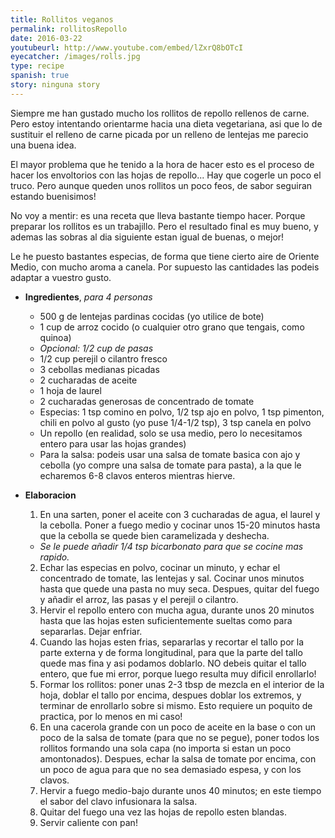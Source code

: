 ```yaml
---
title: Rollitos veganos
permalink: rollitosRepollo
date: 2016-03-22
youtubeurl: http://www.youtube.com/embed/lZxrQ8bOTcI
eyecatcher: /images/rolls.jpg
type: recipe
spanish: true
story: ninguna story
---
```



Siempre me han gustado mucho los rollitos de repollo rellenos de carne. Pero estoy intentando orientarme hacia una dieta vegetariana, asi que lo de sustituir el relleno de carne picada por un relleno de lentejas me parecio una buena idea. 

El mayor problema que he tenido a la hora de hacer esto es el proceso de hacer los envoltorios con las hojas de repollo... Hay que cogerle un poco el truco. Pero aunque queden unos rollitos un poco feos, de sabor seguiran estando buenisimos!

No voy a mentir: es una receta que lleva bastante tiempo hacer. Porque preparar los rollitos es un trabajillo. Pero el resultado final es muy bueno, y ademas las sobras al dia siguiente estan igual de buenas, o mejor!

Le he puesto bastantes especias, de forma que tiene cierto aire de Oriente Medio, con mucho aroma a canela. Por supuesto las cantidades las podeis adaptar a vuestro gusto.


* **Ingredientes**, _para 4 personas_
  * 500 g de lentejas pardinas cocidas (yo utilice de bote)
  * 1 cup de arroz cocido (o cualquier otro grano que tengais, como quinoa)
  * _Opcional: 1/2 cup de pasas_
  * 1/2 cup perejil o cilantro fresco
  * 3 cebollas medianas picadas
  * 2 cucharadas de aceite
  * 1 hoja de laurel
  * 2 cucharadas generosas de concentrado de tomate
  * Especias: 1 tsp comino en polvo, 1/2 tsp ajo en polvo, 1 tsp pimenton, chili en polvo al gusto (yo puse 1/4-1/2 tsp), 3 tsp canela en polvo 
  * Un repollo (en realidad, solo se usa medio, pero lo necesitamos entero para usar las hojas grandes)
  * Para la salsa: podeis usar una salsa de tomate basica con ajo y cebolla (yo compre una salsa de tomate para pasta), a la que le echaremos 6-8 clavos enteros mientras hierve. 


* **Elaboracion**
  1. En una sarten, poner el aceite con 3 cucharadas de agua, el laurel y la cebolla. Poner a fuego medio y cocinar unos 15-20 minutos hasta que la cebolla se quede bien caramelizada y deshecha.
   - _Se le puede añadir 1/4 tsp bicarbonato para que se cocine mas rapido._
  2. Echar las especias en polvo, cocinar un minuto, y echar el concentrado de tomate, las lentejas y sal. Cocinar unos minutos hasta que quede una pasta no muy seca. Despues, quitar del fuego y añadir el arroz, las pasas y el perejil o cilantro.
  3. Hervir el repollo entero con mucha agua, durante unos 20 minutos hasta que las hojas esten suficientemente sueltas como para separarlas. Dejar enfriar.
  4. Cuando las hojas esten frias, separarlas y recortar el tallo por la parte externa y de forma longitudinal, para que la parte del tallo quede mas fina y asi podamos doblarlo. NO debeis quitar el tallo entero, que fue mi error, porque luego resulta muy dificil enrollarlo!
  5. Formar los rollitos: poner unas 2-3 tbsp de mezcla en el interior de la hoja, doblar el tallo por encima, despues doblar los extremos, y terminar de enrollarlo sobre si mismo. Esto requiere un poquito de practica, por lo menos en mi caso!
  6. En una cacerola grande con un poco de aceite en la base o con un poco de la salsa de tomate (para que no se pegue), poner todos los rollitos formando una sola capa (no importa si estan un poco amontonados). Despues, echar la salsa de tomate por encima, con un poco de agua para que no sea demasiado espesa, y con los clavos. 
  7. Hervir a fuego medio-bajo durante unos 40 minutos; en este tiempo el sabor del clavo infusionara la salsa. 
  8. Quitar del fuego una vez las hojas de repollo esten blandas. 
  9. Servir caliente con pan!


